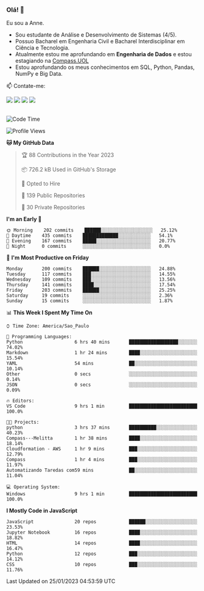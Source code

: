 ### Olá! 👋
Eu sou a Anne. 
- Sou estudante de Análise e Desenvolvimento de Sistemas (4/5).
- Possuo Bacharel em Engenharia Civil e Bacharel Interdisciplinar em Ciência e Tecnologia.
- Atualmente estou me aprofundando em **Engenharia de Dados** e estou estagiando na [Compass.UOL](https://compass.uol/pt/home/) 
- Estou aprofundando os meus conhecimentos em SQL, Python, Pandas, NumPy e Big Data.

📫 Contate-me: 

<div>
<a href="https://www.instagram.com/annekarolinefc/" target="_blank"><img src="https://img.shields.io/badge/-Instagram-%23E4405F?style=for-the-badge&logo=instagram&logoColor=white" target="_blank"></a> 
<a href = "mailto:annekarolinefc@gmail.com"><img src="https://img.shields.io/badge/-Gmail-%23333?style=for-the-badge&logo=gmail&logoColor=white" target="_blank"></a>
<a href="https://www.linkedin.com/in/devannekarolinefc/" target="_blank"><img src="https://img.shields.io/badge/-LinkedIn-%230077B5?style=for-the-badge&logo=linkedin&logoColor=white" target="_blank"></a> 
<a href="https://api.whatsapp.com/send?phone=5533991375118&text=Ol%C3%A1%20Anne!%20" target="_blank"><img src="https://img.shields.io/badge/WhatsApp-25D366?style=for-the-badge&logo=whatsapp&logoColor=white" target="_blank"></a>
</div>

  
<!--
  <img align="center" alt="Anne-An" height="30" width="40" src="https://github.com/devicons/devicon/blob/master/icons/angularjs/angularjs-original.svg">
-->

</br>

<!--START_SECTION:waka-->
![Code Time](http://img.shields.io/badge/Code%20Time-134%20hrs%2034%20mins-blue)

![Profile Views](http://img.shields.io/badge/Profile%20Views-4-blue)

**🐱 My GitHub Data** 

> 🏆 88 Contributions in the Year 2023
 > 
> 📦 726.2 kB Used in GitHub's Storage 
 > 
> 💼 Opted to Hire
 > 
> 📜 139 Public Repositories 
 > 
> 🔑 30 Private Repositories  
 > 
**I'm an Early 🐤** 

```text
🌞 Morning    202 commits    ██████░░░░░░░░░░░░░░░░░░░   25.12% 
🌇 Daytime    435 commits    █████████████░░░░░░░░░░░░   54.1% 
🌃 Evening    167 commits    █████░░░░░░░░░░░░░░░░░░░░   20.77% 
🌙 Night      0 commits      ░░░░░░░░░░░░░░░░░░░░░░░░░   0.0%

```
📅 **I'm Most Productive on Friday** 

```text
Monday       200 commits    ██████░░░░░░░░░░░░░░░░░░░   24.88% 
Tuesday      117 commits    ███░░░░░░░░░░░░░░░░░░░░░░   14.55% 
Wednesday    109 commits    ███░░░░░░░░░░░░░░░░░░░░░░   13.56% 
Thursday     141 commits    ████░░░░░░░░░░░░░░░░░░░░░   17.54% 
Friday       203 commits    ██████░░░░░░░░░░░░░░░░░░░   25.25% 
Saturday     19 commits     ░░░░░░░░░░░░░░░░░░░░░░░░░   2.36% 
Sunday       15 commits     ░░░░░░░░░░░░░░░░░░░░░░░░░   1.87%

```


📊 **This Week I Spent My Time On** 

```text
⌚︎ Time Zone: America/Sao_Paulo

💬 Programming Languages: 
Python                   6 hrs 40 mins       ██████████████████░░░░░░░   74.02% 
Markdown                 1 hr 24 mins        ████░░░░░░░░░░░░░░░░░░░░░   15.54% 
YAML                     54 mins             ██░░░░░░░░░░░░░░░░░░░░░░░   10.14% 
Other                    0 secs              ░░░░░░░░░░░░░░░░░░░░░░░░░   0.14% 
JSON                     0 secs              ░░░░░░░░░░░░░░░░░░░░░░░░░   0.09%

🔥 Editors: 
VS Code                  9 hrs 1 min         █████████████████████████   100.0%

🐱‍💻 Projects: 
python                   3 hrs 37 mins       ██████████░░░░░░░░░░░░░░░   40.23% 
Compass---Melitta        1 hr 38 mins        ████░░░░░░░░░░░░░░░░░░░░░   18.14% 
Cloudformation - AWS     1 hr 9 mins         ███░░░░░░░░░░░░░░░░░░░░░░   12.79% 
Compass                  1 hr 4 mins         ███░░░░░░░░░░░░░░░░░░░░░░   11.97% 
Automatizando Taredas com59 mins             ██░░░░░░░░░░░░░░░░░░░░░░░   11.04%

💻 Operating System: 
Windows                  9 hrs 1 min         █████████████████████████   100.0%

```

**I Mostly Code in JavaScript** 

```text
JavaScript               20 repos            ██████░░░░░░░░░░░░░░░░░░░   23.53% 
Jupyter Notebook         16 repos            ████░░░░░░░░░░░░░░░░░░░░░   18.82% 
HTML                     14 repos            ████░░░░░░░░░░░░░░░░░░░░░   16.47% 
Python                   12 repos            ███░░░░░░░░░░░░░░░░░░░░░░   14.12% 
CSS                      10 repos            ███░░░░░░░░░░░░░░░░░░░░░░   11.76%

```



 Last Updated on 25/01/2023 04:53:59 UTC
<!--END_SECTION:waka-->
  

